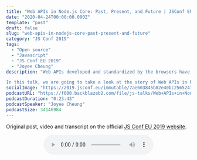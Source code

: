 ```yaml
---
title: "Web APIs in Node.js Core: Past, Present, and Future | JSConf EU 2019"
date: "2020-04-24T00:00:00.000Z"
template: "post"
draft: false
slug: "web-apis-in-nodejs-core-past-present-and-future"
category: "JS Conf 2019"
tags:
  - "Open source"
  - "Javascript"
  - "JS Conf EU 2019"
  - "Joyee Cheung"
description: "Web APIs developed and standardized by the browsers have been serving client-side JavaScript applications with a wide selection of features out of the box, while Node.js have been developing another set of APIs that are today the de-facto standards for server-side JavaScript runtimes. There is now a conscious effort to bring the two worlds closer together, in particular by introducing more Web APIs into Node.js core, but it’s not an easy ride - not every Web API, designed for the browsers, makes sense for Node.js.

In this talk, we are going to take a look at the story of Web APIs in Node.js core - what Node.js have implemented, what are being discussed, what are blocking more APIs from being implemented, and what we can do to improve the developer experience of the JavaScript ecosystem."
socialImage: "https://2019.jsconf.eu/immutable/7ae603845b82e40bc2565247102d6629653809b7/images/cms/joyee-cheung-26b64c41-1000-square.jpg"
podcastURL: "https://f000.backblazeb2.com/file/js-talks/Web+APIs+in+Node.js+Core+Past%2C+Present%2C+and+Future+by+Joyee+Cheung+JSConf+EU+2019.mp3"
podcastDuration: "0:23:43"
podcastSpeaker: "Joyee Cheung"
podcastSize: 34146984
---
```


Original post, video and transcript on the official [JS Conf EU 2019 website](https://2019.jsconf.eu/joyee-cheung/web-apis-in-nodejs-core-past-present-and-future.html).

<!-- End of podcast preview -->

<div style="text-align: center">
	<audio controls="controls">
		<source type="audio/mp3" src="https://f000.backblazeb2.com/file/js-talks/Web+APIs+in+Node.js+Core+Past%2C+Present%2C+and+Future+by+Joyee+Cheung+JSConf+EU+2019.mp3"></source>
		<p>Your browser does not support the audio element.</p>
	</audio>
</div>